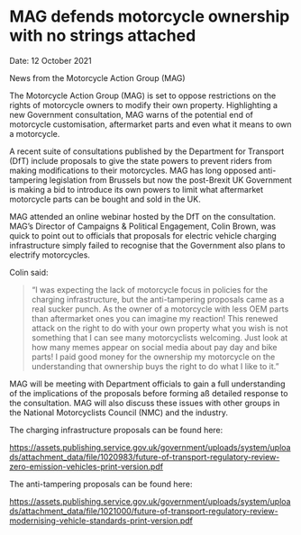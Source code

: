 # MAG defends motorcycle ownership with no strings attached

Date: 12 October 2021

News from the Motorcycle Action Group (MAG)

The Motorcycle Action Group (MAG) is set to oppose restrictions on the
rights of motorcycle owners to modify their own property.  Highlighting
a new Government consultation, MAG warns of the potential end of
motorcycle customisation, aftermarket parts and even what it means to
own a motorcycle.

A recent suite of consultations published by the Department for
Transport (DfT) include proposals to give the state powers to prevent
riders from making modifications to their motorcycles.  MAG has long
opposed anti-tampering legislation from Brussels but now the post-Brexit
UK Government is making a bid to introduce its own powers to limit what
aftermarket motorcycle parts can be bought and sold in the UK.

MAG attended an online webinar hosted by the DfT on the consultation.
MAG’s Director of Campaigns & Political Engagement, Colin Brown, was
quick to point out to officials that proposals for electric vehicle
charging infrastructure simply failed to recognise that the Government
also plans to electrify motorcycles.

Colin said:

> “I was expecting the lack of motorcycle focus in policies for the
charging infrastructure, but the anti-tampering proposals came as a real
sucker punch.  As the owner of a motorcycle with less OEM parts than
aftermarket ones you can imagine my reaction!  This renewed attack on
the right to do with your own property what you wish is not something
that I can see many motorcyclists welcoming.  Just look at how many
memes appear on social media about pay day and bike parts!  I paid good
money for the ownership my motorcycle on the understanding that
ownership buys the right to do what I like to it.”

MAG will be meeting with Department officials to gain a full
understanding of the implications of the proposals before forming aß
detailed response to the consultation.  MAG will also discuss these
issues with other groups in the National Motorcyclists Council (NMC) and
the industry.

The charging infrastructure proposals can be found here:

https://assets.publishing.service.gov.uk/government/uploads/system/uploads/attachment_data/file/1020983/future-of-transport-regulatory-review-zero-emission-vehicles-print-version.pdf

The anti-tampering proposals can be found here:

https://assets.publishing.service.gov.uk/government/uploads/system/uploads/attachment_data/file/1021000/future-of-transport-regulatory-review-modernising-vehicle-standards-print-version.pdf
